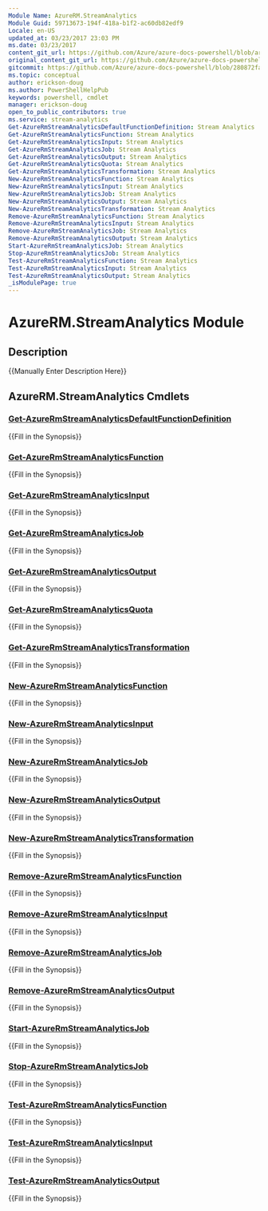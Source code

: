 ```yaml
---
Module Name: AzureRM.StreamAnalytics
Module Guid: 59713673-194f-418a-b1f2-ac60db82edf9
Locale: en-US
updated_at: 03/23/2017 23:03 PM
ms.date: 03/23/2017
content_git_url: https://github.com/Azure/azure-docs-powershell/blob/armsql/azureps-cmdlets-docs/ResourceManager/AzureRM.StreamAnalytics/v1.0.4.3/AzureRM.StreamAnalytics.md
original_content_git_url: https://github.com/Azure/azure-docs-powershell/blob/armsql/azureps-cmdlets-docs/ResourceManager/AzureRM.StreamAnalytics/v1.0.4.3/AzureRM.StreamAnalytics.md
gitcommit: https://github.com/Azure/azure-docs-powershell/blob/280872fa529e03be2466fa2252957a2060a9dfe4
ms.topic: conceptual
author: erickson-doug
ms.author: PowerShellHelpPub
keywords: powershell, cmdlet
manager: erickson-doug
open_to_public_contributors: true
ms.service: stream-analytics
Get-AzureRmStreamAnalyticsDefaultFunctionDefinition: Stream Analytics
Get-AzureRmStreamAnalyticsFunction: Stream Analytics
Get-AzureRmStreamAnalyticsInput: Stream Analytics
Get-AzureRmStreamAnalyticsJob: Stream Analytics
Get-AzureRmStreamAnalyticsOutput: Stream Analytics
Get-AzureRmStreamAnalyticsQuota: Stream Analytics
Get-AzureRmStreamAnalyticsTransformation: Stream Analytics
New-AzureRmStreamAnalyticsFunction: Stream Analytics
New-AzureRmStreamAnalyticsInput: Stream Analytics
New-AzureRmStreamAnalyticsJob: Stream Analytics
New-AzureRmStreamAnalyticsOutput: Stream Analytics
New-AzureRmStreamAnalyticsTransformation: Stream Analytics
Remove-AzureRmStreamAnalyticsFunction: Stream Analytics
Remove-AzureRmStreamAnalyticsInput: Stream Analytics
Remove-AzureRmStreamAnalyticsJob: Stream Analytics
Remove-AzureRmStreamAnalyticsOutput: Stream Analytics
Start-AzureRmStreamAnalyticsJob: Stream Analytics
Stop-AzureRmStreamAnalyticsJob: Stream Analytics
Test-AzureRmStreamAnalyticsFunction: Stream Analytics
Test-AzureRmStreamAnalyticsInput: Stream Analytics
Test-AzureRmStreamAnalyticsOutput: Stream Analytics
_isModulePage: true
---
```


# AzureRM.StreamAnalytics Module
## Description
{{Manually Enter Description Here}}

## AzureRM.StreamAnalytics Cmdlets
### [Get-AzureRmStreamAnalyticsDefaultFunctionDefinition](Get-AzureRmStreamAnalyticsDefaultFunctionDefinition.md)
{{Fill in the Synopsis}}

### [Get-AzureRmStreamAnalyticsFunction](Get-AzureRmStreamAnalyticsFunction.md)
{{Fill in the Synopsis}}

### [Get-AzureRmStreamAnalyticsInput](Get-AzureRmStreamAnalyticsInput.md)
{{Fill in the Synopsis}}

### [Get-AzureRmStreamAnalyticsJob](Get-AzureRmStreamAnalyticsJob.md)
{{Fill in the Synopsis}}

### [Get-AzureRmStreamAnalyticsOutput](Get-AzureRmStreamAnalyticsOutput.md)
{{Fill in the Synopsis}}

### [Get-AzureRmStreamAnalyticsQuota](Get-AzureRmStreamAnalyticsQuota.md)
{{Fill in the Synopsis}}

### [Get-AzureRmStreamAnalyticsTransformation](Get-AzureRmStreamAnalyticsTransformation.md)
{{Fill in the Synopsis}}

### [New-AzureRmStreamAnalyticsFunction](New-AzureRmStreamAnalyticsFunction.md)
{{Fill in the Synopsis}}

### [New-AzureRmStreamAnalyticsInput](New-AzureRmStreamAnalyticsInput.md)
{{Fill in the Synopsis}}

### [New-AzureRmStreamAnalyticsJob](New-AzureRmStreamAnalyticsJob.md)
{{Fill in the Synopsis}}

### [New-AzureRmStreamAnalyticsOutput](New-AzureRmStreamAnalyticsOutput.md)
{{Fill in the Synopsis}}

### [New-AzureRmStreamAnalyticsTransformation](New-AzureRmStreamAnalyticsTransformation.md)
{{Fill in the Synopsis}}

### [Remove-AzureRmStreamAnalyticsFunction](Remove-AzureRmStreamAnalyticsFunction.md)
{{Fill in the Synopsis}}

### [Remove-AzureRmStreamAnalyticsInput](Remove-AzureRmStreamAnalyticsInput.md)
{{Fill in the Synopsis}}

### [Remove-AzureRmStreamAnalyticsJob](Remove-AzureRmStreamAnalyticsJob.md)
{{Fill in the Synopsis}}

### [Remove-AzureRmStreamAnalyticsOutput](Remove-AzureRmStreamAnalyticsOutput.md)
{{Fill in the Synopsis}}

### [Start-AzureRmStreamAnalyticsJob](Start-AzureRmStreamAnalyticsJob.md)
{{Fill in the Synopsis}}

### [Stop-AzureRmStreamAnalyticsJob](Stop-AzureRmStreamAnalyticsJob.md)
{{Fill in the Synopsis}}

### [Test-AzureRmStreamAnalyticsFunction](Test-AzureRmStreamAnalyticsFunction.md)
{{Fill in the Synopsis}}

### [Test-AzureRmStreamAnalyticsInput](Test-AzureRmStreamAnalyticsInput.md)
{{Fill in the Synopsis}}

### [Test-AzureRmStreamAnalyticsOutput](Test-AzureRmStreamAnalyticsOutput.md)
{{Fill in the Synopsis}}

